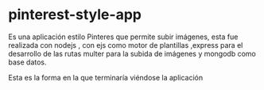 # pinterest-style-app
Es una aplicación estilo Pinteres que permite subir imágenes, esta fue realizada con nodejs , con ejs como motor de plantillas ,express para el desarrollo de las rutas multer para la subida de imágenes y mongodb como base datos.

Esta es la forma en la que terminaría viéndose la aplicación


